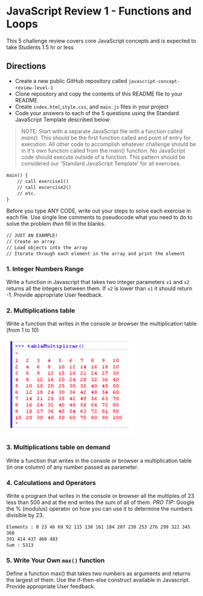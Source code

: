 # JavaScript Review 1 - Functions and Loops
This 5 challenge review covers core JavaScript concepts and is expected to take Students 1.5 hr or less

## Directions
* Create a new public GitHub repository called `javascript-concept-review-level-1`
* Clone repository and copy the contents of this README file to your README 
* Create `index.html`,`style.css`, and `main.js` files in your project
* Code your answers to each of the 5 questions using the Standard JavaScript Template described below:

> NOTE: Start with a separate JavaScript file with a function called *main()*. This should be the first function called and point of entry for execution. All other code to accomplish whatever challenge should be in it's own function called from the main() function. No JavaScript code should execute outside of a function. This pattern should be considered our 'Standard JavaScript Template' for all exercises.
```
main() {
    // call exercise1()
    // call excercise2()
    // etc.
}
```
Before you type ANY CODE, write out your steps to solve each exercise in each file. Use single line comments to pseudocode what you need to do to solve the problem *then* fill in the blanks.
```
// JUST AN EXAMPLE!
// Create an array
// Load objects into the array
// Iterate through each element in the array and print the element
```

### 1. Integer Numbers Range

Write a function in Javascript that takes two integer parameters `x1` and `x2` returns all the integers between them. If `x2` is lower than `x1` it should return -1. Provide appropriate User feedback.

### 2. Multiplications table

Write a function that writes in the console or browser the multiplication table (from 1 to 10)

![multiplication](./multiplication-table.png?raw=true)


### 3. Multiplications table on demand

Write a function that writes in the console or browser a multiplication table (in one column) of any number passed as parameter.

### 4. Calculations and Operators

Write a program that writes in the console or browser all the multiples of 23 less than 500 and at the end writes the sum of all of them. *PRO TIP:* Google the % (modulus) operator on how you can use it to determine the numbers divisible by 23.

    Elements : 0 23 46 69 92 115 138 161 184 207 230 253 276 299 322 345 368
    391 414 437 460 483
    Sum : 5313

### 5. Write Your Own `max()` function

Define a function max() that takes two numbers as arguments and returns the largest of them. Use the if-then-else construct available in Javascript. Provide appropriate User feedback.



